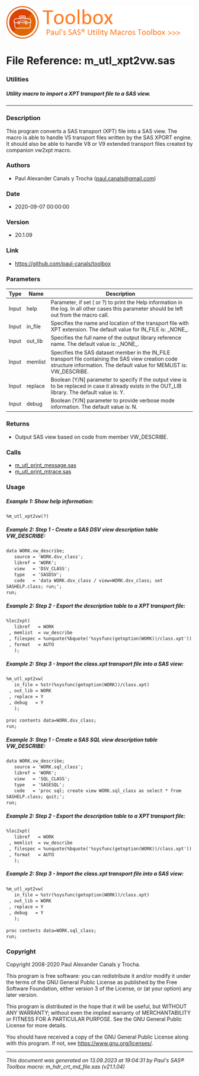 ![../../misc/images/doc_header.png](../../misc/images/doc_header.png)
# 
# File Reference: m_utl_xpt2vw.sas

### Utilities

##### Utility macro to import a XPT transport file to a SAS view.

***

### Description
This program converts a SAS transport (XPT) file into a SAS view. The macro is able to handle V5 transport files written by the SAS XPORT engine. It should also be able to handle V8 or V9 extended transport files created by companion vw2xpt macro.

### Authors
* Paul Alexander Canals y Trocha (paul.canals@gmail.com)

### Date
* 2020-09-07 00:00:00

### Version
* 20.1.09

### Link
* https://github.com/paul-canals/toolbox

### Parameters
| Type | Name | Description |
| ---- | ---- | ----------- |
| Input | help | Parameter, if set ( or ?) to print the Help information in the log. In all other cases this parameter should be left out from the macro call. |
| Input | in_file | Specifies the name and location of the transport file with XPT extension. The default value for IN_FILE is: \_NONE\_. |
| Input | out_lib | Specifies the full name of the output library reference name. The default value is: \_NONE\_. |
| Input | memlist | Specifies the SAS dataset member in the IN_FILE transport file containing the SAS view creation code structure information. The default value for MEMLIST is: VW_DESCRIBE. |
| Input | replace | Boolean [Y/N] parameter to specify if the output view is to be replaced in case it already exists in the OUT_LIB library. The default value is: Y. |
| Input | debug | Boolean [Y/N] parameter to provide verbose mode information. The default value is: N. |

### Returns
* Output SAS view based on code from member VW_DESCRIBE.

### Calls
* [m_utl_print_message.sas](m_utl_print_message.md)
* [m_utl_print_mtrace.sas](m_utl_print_mtrace.md)

### Usage

##### Example 1: Show help information:
```sas
%m_utl_xpt2vw(?)
```

##### Example 2: Step 1 - Create a SAS DSV view description table VW_DESCRIBE:
```sas
data WORK.vw_describe;
   source = 'WORK.dsv_class';
   libref = 'WORK';
   view   = 'DSV_CLASS';
   type   = 'SASDSV';
   code   = 'data WORK.dsv_class / view=WORK.dsv_class; set SASHELP.class; run;';
run;
```

##### Example 2: Step 2 - Export the description table to a XPT transport file:
```sas
%loc2xpt(
   libref   = WORK
 , memlist  = vw_describe
 , filespec = %unquote(%bquote('%sysfunc(getoption(WORK))/class.xpt'))
 , format   = AUTO
   );
```

##### Example 2: Step 3 - Import the class.xpt transport file into a SAS view:
```sas
%m_utl_xpt2vw(
   in_file = %str(%sysfunc(getoption(WORK))/class.xpt)
 , out_lib = WORK
 , replace = Y
 , debug   = Y
   );

proc contents data=WORK.dsv_class;
run;
```

##### Example 3: Step 1 - Create a SAS SQL view description table VW_DESCRIBE:
```sas
data WORK.vw_describe;
   source = 'WORK.sql_class';
   libref = 'WORK';
   view   = 'SQL_CLASS';
   type   = 'SASESQL';
   code   = 'proc sql; create view WORK.sql_class as select * from SASHELP.class; quit;';
run;
```

##### Example 2: Step 2 - Export the description table to a XPT transport file:
```sas
%loc2xpt(
   libref   = WORK
 , memlist  = vw_describe
 , filespec = %unquote(%bquote('%sysfunc(getoption(WORK))/class.xpt'))
 , format   = AUTO
   );
```

##### Example 2: Step 3 - Import the class.xpt transport file into a SAS view:
```sas
%m_utl_xpt2vw(
   in_file = %str(%sysfunc(getoption(WORK))/class.xpt)
 , out_lib = WORK
 , replace = Y
 , debug   = Y
   );

proc contents data=WORK.sql_class;
run;
```

### Copyright
Copyright 2008-2020 Paul Alexander Canals y Trocha. 
 
This program is free software: you can redistribute it and/or modify 
it under the terms of the GNU General Public License as published by 
the Free Software Foundation, either version 3 of the License, or 
(at your option) any later version. 
 
This program is distributed in the hope that it will be useful, 
but WITHOUT ANY WARRANTY; without even the implied warranty of 
MERCHANTABILITY or FITNESS FOR A PARTICULAR PURPOSE. See the 
GNU General Public License for more details. 
 
You should have received a copy of the GNU General Public License 
along with this program. If not, see <https://www.gnu.org/licenses/>. 


***
*This document was generated on 13.09.2023 at 19:04:31  by Paul's SAS&reg; Toolbox macro: m_hdr_crt_md_file.sas (v21.1.04)*
